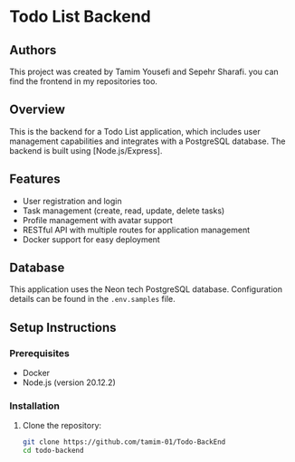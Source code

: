 # Todo List Backend

## Authors
This project was created by Tamim Yousefi and Sepehr Sharafi.
you can find the frontend in my repositories too.

## Overview
This is the backend for a Todo List application, which includes user management capabilities and integrates with a PostgreSQL database. The backend is built using [Node.js/Express].

## Features
- User registration and login
- Task management (create, read, update, delete tasks)
- Profile management with avatar support
- RESTful API with multiple routes for application management
- Docker support for easy deployment

## Database
This application uses the Neon tech PostgreSQL database. Configuration details can be found in the `.env.samples` file.

## Setup Instructions

### Prerequisites
- Docker
- Node.js (version 20.12.2)

### Installation
1. Clone the repository:
   ```bash
   git clone https://github.com/tamim-01/Todo-BackEnd
   cd todo-backend
